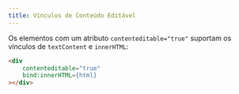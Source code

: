 ```yaml
---
title: Vínculos de Conteúdo Editável
---
```


Os elementos com um atributo `contenteditable="true"` suportam os vínculos de `textContent` e `innerHTML`:

```html
<div
	contenteditable="true"
	bind:innerHTML={html}
></div>
```